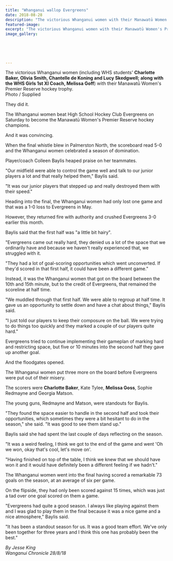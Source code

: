 ```yaml
---
title: "Whanganui wallop Evergreens"
date: 2018-08-28
description: "The victorious Whanganui women with their Manawatū Women's Premier Reserve hockey trophy..."
featured-image: 
excerpt: "The victorious Whanganui women with their Manawatū Women's Premier Reserve hockey trophy."
image_gallery:
    
    
    
    
    
---
```


<p><span>The victorious Whanganui women (including WHS students'&nbsp;<strong>Charlotte Baker, Olivia Smith, Chantelle de Koning and Lucy Skedgwell; along with the WHS Girls 1st XI Coach, Melissa Goff</strong>) with their Manawatū Women's Premier Reserve hockey trophy. <br />Photo / Supplied</span></p>
<p class="element element-paragraph">They did it.</p>
<p class="element element-paragraph">The Whanganui women beat High School Hockey Club Evergreens on Saturday to become the Manawatū Women's Premier Reserve hockey champions.</p>
<p class="element element-paragraph">And it was convincing.</p>
<p class="element element-paragraph">When the final whistle blew in Palmerston North, the scoreboard read 5-0 and the Whanganui women celebrated a season of domination.</p>
<p class="element element-paragraph">Player/coach Colleen Baylis heaped praise on her teammates.</p>
<p class="element element-paragraph">"Our midfield were able to control the game well and talk to our junior players a lot and that really helped them," Baylis said.</p>
<p class="element element-paragraph">"It was our junior players that stepped up and really destroyed them with their speed."</p>
<p class="element element-paragraph">Heading into the final, the Whanganui women had only lost one game and that was a 1-0 loss to Evergreens in May.</p>
<p class="element element-paragraph">However, they returned fire with authority and crushed Evergreens 3-0 earlier this month.</p>
<p class="element element-paragraph">Baylis said that the first half was "a little bit hairy".</p>
<p class="element element-paragraph">"Evergreens came out really hard, they denied us a lot of the space that we ordinarily have and because we haven't really experienced that, we struggled with it.</p>
<p class="element element-paragraph">"They had a lot of goal-scoring opportunities which went unconverted. If they'd scored in that first half, it could have been a different game."</p>
<p class="element element-paragraph">Instead, it was the Whanganui women that got on the board between the 10th and 15th minute, but to the credit of Evergreens, that remained the scoreline at half time.</p>
<p class="element element-paragraph">"We muddled through that first half. We were able to regroup at half time. It gave us an opportunity to settle down and have a chat about things," Baylis said.</p>
<p class="element element-paragraph">"I just told our players to keep their composure on the ball. We were trying to do things too quickly and they marked a couple of our players quite hard."</p>
<p class="element element-paragraph">Evergreens tried to continue implementing their gameplan of marking hard and restricting space, but five or 10 minutes into the second half they gave up another goal.</p>
<p class="element element-paragraph">And the floodgates opened.</p>
<p class="element element-paragraph">The Whanganui women put three more on the board before Evergreens were put out of their misery.</p>
<p class="element element-paragraph">The scorers were <strong>Charlotte Baker</strong>, Kate Tylee, <strong>Melissa Goss</strong>, Sophie Redmayne and Georgia Matson.</p>
<p class="element element-paragraph">The young guns, Redmayne and Matson, were standouts for Baylis.</p>
<p class="element element-paragraph">"They found the space easier to handle in the second half and took their opportunities, which sometimes they were a bit hesitant to do in the season," she said. "It was good to see them stand up."</p>
<p class="element element-paragraph">Baylis said she had spent the last couple of days reflecting on the season.</p>
<p class="element element-paragraph">"It was a weird feeling, I think we got to the end of the game and went 'Oh we won, okay that's cool, let's move on'.</p>
<p class="element element-paragraph">"Having finished on top of the table, I think we knew that we should have won it and it would have definitely been a different feeling if we hadn't."</p>
<p class="element element-paragraph">The Whanganui women went into the final having scored a remarkable 73 goals on the season, at an average of six per game.</p>
<p class="element element-paragraph">On the flipside, they had only been scored against 15 times, which was just a tad over one goal scored on them a game.</p>
<p class="element element-paragraph">"Evergreens had quite a good season. I always like playing against them and I was glad to play them in the final because it was a nice game and a nice atmosphere," Baylis said.</p>
<p class="element element-paragraph">"It has been a standout season for us. It was a good team effort. We've only been together for three years and I think this one has probably been the best."</p>
<p><em>By Jesse King<br />Wanganui Chronicle 28/8/18</em></p>

